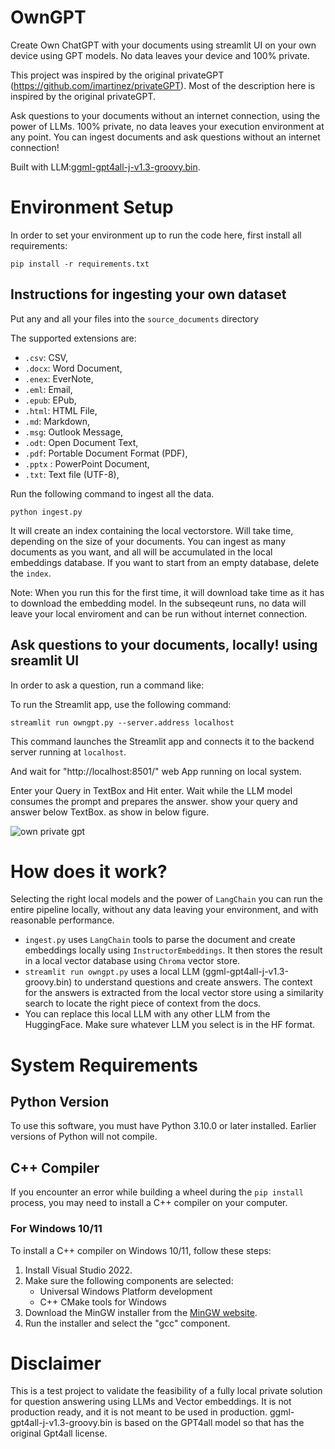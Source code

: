 # OwnGPT
Create Own ChatGPT with your documents using streamlit UI on your own device using GPT models. No data leaves your device and 100% private.


This project was inspired by the original privateGPT (https://github.com/imartinez/privateGPT). Most of the description here is inspired by the original privateGPT. 

Ask questions to your documents without an internet connection, using the power of LLMs. 100% private, no data leaves your execution environment at any point. You can ingest documents and ask questions without an internet connection!

Built with LLM:[ggml-gpt4all-j-v1.3-groovy.bin](https://gpt4all.io/models/ggml-gpt4all-j-v1.3-groovy.bin). 


# Environment Setup
In order to set your environment up to run the code here, first install all requirements:

```shell
pip install -r requirements.txt
```


## Instructions for ingesting your own dataset

Put any and all your files into the `source_documents` directory

The supported extensions are:

   - `.csv`: CSV,
   - `.docx`: Word Document,
   - `.enex`: EverNote,
   - `.eml`: Email,
   - `.epub`: EPub,
   - `.html`: HTML File,
   - `.md`: Markdown,
   - `.msg`: Outlook Message,
   - `.odt`: Open Document Text,
   - `.pdf`: Portable Document Format (PDF),
   - `.pptx` : PowerPoint Document,
   - `.txt`: Text file (UTF-8),

Run the following command to ingest all the data.

```shell
python ingest.py
```

It will create an index containing the local vectorstore. Will take time, depending on the size of your documents.
You can ingest as many documents as you want, and all will be accumulated in the local embeddings database. 
If you want to start from an empty database, delete the `index`.

Note: When you run this for the first time, it will download take time as it has to download the embedding model. In the subseqeunt runs, no data will leave your local enviroment and can be run without internet connection.

## Ask questions to your documents, locally! using sreamlit UI
In order to ask a question, run a command like:

To run the Streamlit app, use the following command:
```
streamlit run owngpt.py --server.address localhost
```
This command launches the Streamlit app and connects it to the backend server running at `localhost`.

And wait for "http://localhost:8501/" web App running on local system.

Enter your Query in TextBox and Hit enter. Wait while the LLM model consumes the prompt and prepares the answer. show your query and answer below TextBox. as show in below figure.


![own private gpt](https://github.com/aviggithub/owngpt/assets/46967951/938e588e-5f7d-48e5-b63f-0db925071886)


# How does it work?
Selecting the right local models and the power of `LangChain` you can run the entire pipeline locally, without any data leaving your environment, and with reasonable performance.

- `ingest.py` uses `LangChain` tools to parse the document and create embeddings locally using `InstructorEmbeddings`. It then stores the result in a local vector database using `Chroma` vector store. 
- `streamlit run owngpt.py` uses a local LLM (ggml-gpt4all-j-v1.3-groovy.bin) to understand questions and create answers. The context for the answers is extracted from the local vector store using a similarity search to locate the right piece of context from the docs.
- You can replace this local LLM with any other LLM from the HuggingFace. Make sure whatever LLM you select is in the HF format.

# System Requirements

## Python Version
To use this software, you must have Python 3.10.0 or later installed. Earlier versions of Python will not compile.

## C++ Compiler
If you encounter an error while building a wheel during the `pip install` process, you may need to install a C++ compiler on your computer.

### For Windows 10/11
To install a C++ compiler on Windows 10/11, follow these steps:

1. Install Visual Studio 2022.
2. Make sure the following components are selected:
   * Universal Windows Platform development
   * C++ CMake tools for Windows
3. Download the MinGW installer from the [MinGW website](https://sourceforge.net/projects/mingw/).
4. Run the installer and select the "gcc" component.



# Disclaimer
This is a test project to validate the feasibility of a fully local private solution for question answering using LLMs and Vector embeddings. It is not production ready, and it is not meant to be used in production. ggml-gpt4all-j-v1.3-groovy.bin is based on the GPT4all model so that has the original Gpt4all license. 

